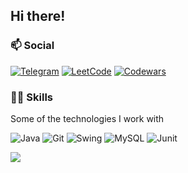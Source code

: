 ## Hi there!

### 📫  Social
[![Telegram](https://img.shields.io/badge/TELEGRAM-Hikitosik-grey?logo=telegram&style=for-the-badge)](https://t.me/Nikitosik47896)
[![LeetCode](https://img.shields.io/badge/LEETCODE-grey?logo=leetcode&style=for-the-badge)](https://leetcode.com/Kruutteri1/)
[![Codewars](https://img.shields.io/badge/Codewars-grey?style=for-the-badge&logo=codewars&logoColor=red)](https://www.codewars.com/users/Kruutteri1) 

### 👨‍💻  Skills
Some of the technologies I work with

![Java](https://img.shields.io/badge/java-grey.svg?style=for-the-badge&logo=java&logoColor=white) ![Git](https://img.shields.io/badge/git-%23F05033.svg?style=for-the-badge&logo=git&logoColor=white) ![Swing](https://img.shields.io/badge/Swing-grey.svg?style=for-the-badge&logo=java&logoColor=white) ![MySQL](https://img.shields.io/badge/mysql-%2300f.svg?style=for-the-badge&logo=mysql&logoColor=white) ![Junit](https://img.shields.io/badge/JUnit-grey.svg?style=for-the-badge&logo=Junit5&logoColor=white)


<a href = "https://leetcode.com/whiskels/">
  <img align="center" src="https://leetcode.card.workers.dev/?username=Kruutteri1&theme=nord" />
</a>
